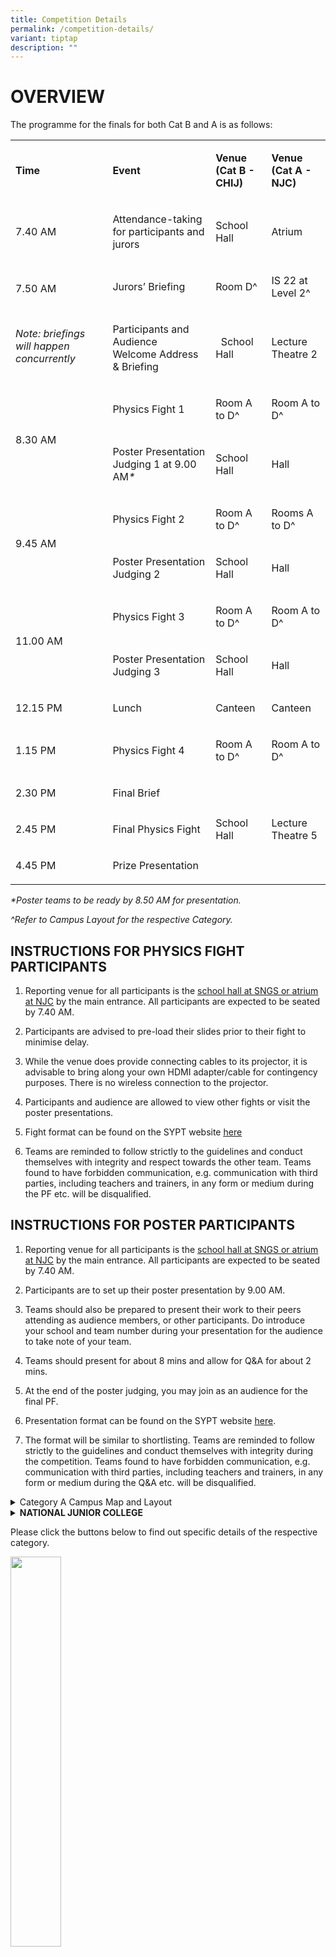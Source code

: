 ```yaml
---
title: Competition Details
permalink: /competition-details/
variant: tiptap
description: ""
---
```

<h1>OVERVIEW</h1>
<p>The programme for the finals for both Cat B and A is as follows:</p>
<table style="minWidth: 100px">
<colgroup>
<col>
<col>
<col>
<col>
</colgroup>
<tbody>
<tr>
<td rowspan="1" colspan="1">
<p><strong>Time</strong>
</p>
</td>
<td rowspan="1" colspan="1">
<p><strong>Event</strong>
</p>
</td>
<td rowspan="1" colspan="1">
<p><strong>Venue<br>(Cat B - CHIJ)</strong>
</p>
</td>
<td rowspan="1" colspan="1">
<p><strong>Venue<br>(Cat A - NJC)</strong>
</p>
</td>
</tr>
<tr>
<td rowspan="1" colspan="1">
<p>7.40 AM</p>
</td>
<td rowspan="1" colspan="1">
<p>Attendance-taking for participants and jurors</p>
</td>
<td rowspan="1" colspan="1">
<p>School Hall</p>
</td>
<td rowspan="1" colspan="1">
<p>Atrium</p>
</td>
</tr>
<tr>
<td rowspan="2" colspan="1">
<p>7.50 AM</p>
<p>
<br>
</p>
<p><em>Note: briefings will happen concurrently</em>
</p>
</td>
<td rowspan="1" colspan="1">
<p>Jurors’ Briefing</p>
</td>
<td rowspan="1" colspan="1">
<p>Room D^</p>
</td>
<td rowspan="1" colspan="1">
<p>IS 22 at Level 2^</p>
</td>
</tr>
<tr>
<td rowspan="1" colspan="1">
<p>Participants and Audience
<br>Welcome Address &amp; Briefing</p>
</td>
<td rowspan="1" colspan="1">
<p>&nbsp; School Hall</p>
</td>
<td rowspan="1" colspan="1">
<p>Lecture Theatre 2</p>
</td>
</tr>
<tr>
<td rowspan="2" colspan="1">
<p>8.30 AM</p>
</td>
<td rowspan="1" colspan="1">
<p>Physics Fight 1&nbsp;</p>
</td>
<td rowspan="1" colspan="1">
<p>Room A to D^</p>
</td>
<td rowspan="1" colspan="1">
<p>Room A to D^</p>
</td>
</tr>
<tr>
<td rowspan="1" colspan="1">
<p>Poster Presentation Judging 1 at 9.00 AM<em>*</em>
</p>
</td>
<td rowspan="1" colspan="1">
<p>School Hall</p>
</td>
<td rowspan="1" colspan="1">
<p>Hall</p>
</td>
</tr>
<tr>
<td rowspan="2" colspan="1">
<p>9.45 AM</p>
</td>
<td rowspan="1" colspan="1">
<p>Physics Fight 2&nbsp;</p>
</td>
<td rowspan="1" colspan="1">
<p>Room A to D^</p>
</td>
<td rowspan="1" colspan="1">
<p>Rooms A to D^</p>
</td>
</tr>
<tr>
<td rowspan="1" colspan="1">
<p>Poster Presentation Judging 2</p>
</td>
<td rowspan="1" colspan="1">
<p>School Hall</p>
</td>
<td rowspan="1" colspan="1">
<p>Hall</p>
</td>
</tr>
<tr>
<td rowspan="2" colspan="1">
<p>11.00 AM</p>
</td>
<td rowspan="1" colspan="1">
<p>Physics Fight 3&nbsp;</p>
</td>
<td rowspan="1" colspan="1">
<p>Room A to D^</p>
</td>
<td rowspan="1" colspan="1">
<p>Room A to D^</p>
</td>
</tr>
<tr>
<td rowspan="1" colspan="1">
<p>Poster Presentation Judging 3</p>
</td>
<td rowspan="1" colspan="1">
<p>School Hall</p>
</td>
<td rowspan="1" colspan="1">
<p>Hall</p>
</td>
</tr>
<tr>
<td rowspan="1" colspan="1">
<p>12.15 PM</p>
</td>
<td rowspan="1" colspan="1">
<p>Lunch</p>
</td>
<td rowspan="1" colspan="1">
<p>Canteen</p>
</td>
<td rowspan="1" colspan="1">
<p>Canteen</p>
</td>
</tr>
<tr>
<td rowspan="1" colspan="1">
<p>1.15 PM</p>
</td>
<td rowspan="1" colspan="1">
<p>Physics Fight 4</p>
</td>
<td rowspan="1" colspan="1">
<p>Room A to D^</p>
</td>
<td rowspan="1" colspan="1">
<p>Room A to D^</p>
</td>
</tr>
<tr>
<td rowspan="1" colspan="1">
<p>2.30 PM</p>
</td>
<td rowspan="1" colspan="1">
<p>Final Brief</p>
</td>
<td rowspan="3" colspan="1">
<p>School Hall</p>
</td>
<td rowspan="3" colspan="1">
<p>Lecture Theatre 5</p>
</td>
</tr>
<tr>
<td rowspan="1" colspan="1">
<p>2.45 PM</p>
</td>
<td rowspan="1" colspan="1">
<p>Final Physics Fight</p>
</td>
</tr>
<tr>
<td rowspan="1" colspan="1">
<p>4.45 PM</p>
</td>
<td rowspan="1" colspan="1">
<p>Prize Presentation</p>
</td>
</tr>
</tbody>
</table>
<p><em>*Poster teams to be ready by 8.50 AM for presentation.</em>
</p>
<p><em>^Refer to Campus Layout for the respective Category.</em>
</p>
<h2>INSTRUCTIONS FOR PHYSICS FIGHT PARTICIPANTS</h2>
<p></p>
<ol>
<li>
<p>Reporting venue for all participants is the <u>school hall at SNGS or atrium at NJC</u> by
the main entrance. All participants are expected to be seated by 7.40 AM.</p>
</li>
</ol>
<p></p>
<ol start="2">
<li>
<p>Participants are advised to pre-load their slides prior to their fight
to minimise delay.&nbsp;</p>
</li>
</ol>
<p></p>
<ol start="3">
<li>
<p>While the venue does provide connecting cables to its projector, it is
advisable to bring along your own HDMI adapter/cable for contingency purposes.
There is no wireless connection to the projector.</p>
</li>
</ol>
<p></p>
<ol start="4">
<li>
<p>Participants and audience are allowed to view other fights or visit the
poster presentations.&nbsp;</p>
</li>
</ol>
<p></p>
<ol start="5">
<li>
<p>Fight format can be found on the SYPT website <a href="https://safe.menlosecurity.com/https://iyptsypt.wixsite.com/sypt/sypt-2025-format" rel="noopener noreferrer nofollow" target="_blank"><u>here</u></a>
</p>
</li>
</ol>
<p></p>
<ol start="6">
<li>
<p>Teams are reminded to follow strictly to the guidelines and conduct themselves
with integrity and respect towards the other team. Teams found to have
forbidden communication, e.g. communication with third parties, including
teachers and trainers, in any form or medium during the PF etc. will be
disqualified.
<br>
</p>
</li>
</ol>
<h2>INSTRUCTIONS FOR POSTER PARTICIPANTS</h2>
<p></p>
<ol>
<li>
<p>Reporting venue for all participants is the <u>school hall at SNGS or atrium at NJC</u> by
the main entrance. All participants are expected to be seated by 7.40 AM.</p>
</li>
</ol>
<p></p>
<ol start="2">
<li>
<p>Participants are to set up their poster presentation by 9.00 AM.</p>
</li>
</ol>
<p></p>
<ol start="3">
<li>
<p>Teams should also be prepared to present their work to their peers attending
as audience members, or other participants. Do introduce your school and
team number during your presentation for the audience to take note of your
team.</p>
</li>
</ol>
<p></p>
<ol start="4">
<li>
<p>Teams should present for about 8 mins and allow for Q&amp;A for about
2 mins.</p>
</li>
</ol>
<p></p>
<ol start="5">
<li>
<p>At the end of the poster judging, you may join as an audience for the
final PF.</p>
</li>
</ol>
<p></p>
<ol start="6">
<li>
<p>Presentation format can be found on the SYPT website <a href="https://safe.menlosecurity.com/https://iyptsypt.wixsite.com/sypt/sypt-2025-format" rel="noopener noreferrer nofollow" target="_blank"><u>here</u></a>.</p>
</li>
</ol>
<p></p>
<ol start="7">
<li>
<p>The format will be similar to shortlisting. Teams are reminded to follow
strictly to the guidelines and conduct themselves with integrity during
the competition. Teams found to have forbidden communication, e.g. communication
with third parties, including teachers and trainers, in any form or medium
during the Q&amp;A etc. will be disqualified.</p>
</li>
</ol>
<p></p>
<div data-type="detailGroup" class="isomer-accordion isomer-accordion-white">
<details class="isomer-details">
<summary>Category A Campus Map and Layout</summary>
<div data-type="detailsContent" class="isomer-details-content">
<p></p>
<p><strong>NATIONAL JUNIOR COLLEGE</strong>
</p>
<div class="isomer-image-wrapper">
<img style="margin-left:0px;margin-top:0px;" height="491" width="679" src="https://lh7-rt.googleusercontent.com/docsz/AD_4nXdgTZAtAsgRoVRcz0KMVNw7NpniJqwkwTpLzd1NPNUxilIYNcRz1gPshGthg107N7b3fHnpP9cfcCtJJSoipRxH_P3ao1PG1DqpKF4_w7er0Ne_YqVDRmoVaqKIKPvAoY8jdVN83_Pay3w3oxcwqQo?key=--N09Ipa7FmkGCDHctzGtIXA">
</div>
</div>
</details>
<details class="isomer-details">
<summary><strong>NATIONAL JUNIOR COLLEGE</strong>
</summary>
<div data-type="detailsContent" class="isomer-details-content">
<p></p>
</div>
</details>
</div>
<p>Please click the buttons below to find out specific details of the respective
category.</p><a class="isomer-image-wrapper" href="/category-a-details/"><img style="width: 40%;" height="auto" width="100%" alt="" src="/images/Cat_A_Button.jpg"></a>
<p></p><a class="isomer-image-wrapper" href="/category-b-details/"><img style="width: 40%;" height="auto" width="100%" alt="" src="/images/Cat_B_Button.jpg"></a>
<h1>Category A</h1>
<h4>Admin Instructions</h4>
<p>Please refer to this <a href="https://drive.google.com/file/d/1epEp5eNRnQs30Yz6B0x6DD4TV9EdPuBI/view?usp=sharing" rel="noopener nofollow" target="_blank">link</a> for
the Admin Instructions.</p>
<p></p>
<h4>Juror Schedule</h4>
<p>(<em>updated as of 22 February, 2025</em>)</p>
<table style="minWidth: 150px">
<colgroup>
<col>
<col>
<col>
<col>
<col>
<col>
</colgroup>
<tbody>
<tr>
<td rowspan="1" colspan="1">
<p><a rel="noopener noreferrer nofollow" target="_blank">Name</a>
</p>
</td>
<td rowspan="1" colspan="1">
<p>Round 1</p>
</td>
<td rowspan="1" colspan="1">
<p>Round 2</p>
</td>
<td rowspan="1" colspan="1">
<p>Round 3</p>
</td>
<td rowspan="1" colspan="1">
<p>Round 4</p>
</td>
<td rowspan="1" colspan="1">
<p>Remarks</p>
</td>
</tr>
<tr>
<td rowspan="1" colspan="1">
<p>Chang Sheh Lit</p>
</td>
<td rowspan="1" colspan="1">
<p>-</p>
</td>
<td rowspan="1" colspan="1">
<p>-</p>
</td>
<td rowspan="1" colspan="1">
<p>-</p>
</td>
<td rowspan="1" colspan="1">
<p>-</p>
</td>
<td rowspan="1" colspan="1">
<p>Final Fight Juror</p>
</td>
</tr>
<tr>
<td rowspan="1" colspan="1">
<p>Leong-Chuan Kwek</p>
</td>
<td rowspan="1" colspan="1">
<p>D</p>
</td>
<td rowspan="1" colspan="1">
<p>D</p>
</td>
<td rowspan="1" colspan="1">
<p>-</p>
</td>
<td rowspan="1" colspan="1">
<p>D</p>
</td>
<td rowspan="1" colspan="1">
<p>Final Fight Juror</p>
</td>
</tr>
<tr>
<td rowspan="1" colspan="1">
<p>Lim Khan</p>
</td>
<td rowspan="1" colspan="1">
<p>A</p>
</td>
<td rowspan="1" colspan="1">
<p>-</p>
</td>
<td rowspan="1" colspan="1">
<p>D</p>
</td>
<td rowspan="1" colspan="1">
<p>B</p>
</td>
<td rowspan="1" colspan="1">
<p>Final Fight Juror</p>
</td>
</tr>
<tr>
<td rowspan="1" colspan="1">
<p>Paul Lee Choon Keat</p>
</td>
<td rowspan="1" colspan="1">
<p>C</p>
</td>
<td rowspan="1" colspan="1">
<p>C</p>
</td>
<td rowspan="1" colspan="1">
<p>-</p>
</td>
<td rowspan="1" colspan="1">
<p>A</p>
</td>
<td rowspan="1" colspan="1">
<p>Final Fight Juror</p>
</td>
</tr>
<tr>
<td rowspan="1" colspan="1">
<p>Ronald Chan</p>
</td>
<td rowspan="1" colspan="1">
<p>B</p>
</td>
<td rowspan="1" colspan="1">
<p>C</p>
</td>
<td rowspan="1" colspan="1">
<p>D</p>
</td>
<td rowspan="1" colspan="1">
<p>-</p>
</td>
<td rowspan="1" colspan="1">
<p>Final Fight Juror</p>
</td>
</tr>
<tr>
<td rowspan="1" colspan="1">
<p>Wee Wei Hsiung</p>
</td>
<td rowspan="1" colspan="1">
<p>B</p>
</td>
<td rowspan="1" colspan="1">
<p>A</p>
</td>
<td rowspan="1" colspan="1">
<p>C</p>
</td>
<td rowspan="1" colspan="1">
<p>C</p>
</td>
<td rowspan="1" colspan="1">
<p>Final Fight Juror</p>
</td>
</tr>
<tr>
<td rowspan="1" colspan="1">
<p>Yeo Ye</p>
</td>
<td rowspan="1" colspan="1">
<p>A</p>
</td>
<td rowspan="1" colspan="1">
<p>B</p>
</td>
<td rowspan="1" colspan="1">
<p>B</p>
</td>
<td rowspan="1" colspan="1">
<p>C</p>
</td>
<td rowspan="1" colspan="1">
<p>Final Fight Juror</p>
</td>
</tr>
<tr>
<td rowspan="1" colspan="1">
<p>Kendrick Wong</p>
</td>
<td rowspan="1" colspan="1">
<p>A</p>
</td>
<td rowspan="1" colspan="1">
<p>A</p>
</td>
<td rowspan="1" colspan="1">
<p>D</p>
</td>
<td rowspan="1" colspan="1">
<p>-</p>
</td>
<td rowspan="1" colspan="1">
<p>Final Fight Juror</p>
</td>
</tr>
<tr>
<td rowspan="1" colspan="1">
<p>Ching Chee Leong</p>
</td>
<td rowspan="1" colspan="1">
<p>C</p>
</td>
<td rowspan="1" colspan="1">
<p>B</p>
</td>
<td rowspan="1" colspan="1">
<p>-</p>
</td>
<td rowspan="1" colspan="1">
<p>A</p>
</td>
<td rowspan="1" colspan="1">
<p>Final Fight Juror</p>
</td>
</tr>
<tr>
<td rowspan="1" colspan="1">
<p>Wang Xuancong</p>
</td>
<td rowspan="1" colspan="1">
<p>B</p>
</td>
<td rowspan="1" colspan="1">
<p>-</p>
</td>
<td rowspan="1" colspan="1">
<p>B</p>
</td>
<td rowspan="1" colspan="1">
<p>C</p>
</td>
<td rowspan="1" colspan="1">
<p>Final Fight Juror</p>
</td>
</tr>
<tr>
<td rowspan="1" colspan="1">
<p>Koh Teck Seng</p>
</td>
<td rowspan="1" colspan="1">
<p>D</p>
</td>
<td rowspan="1" colspan="1">
<p>C</p>
</td>
<td rowspan="1" colspan="1">
<p>A</p>
</td>
<td rowspan="1" colspan="1">
<p>D</p>
</td>
<td rowspan="1" colspan="1">
<p></p>
</td>
</tr>
<tr>
<td rowspan="1" colspan="1">
<p>Tan Kin Seng</p>
</td>
<td rowspan="1" colspan="1">
<p>D</p>
</td>
<td rowspan="1" colspan="1">
<p>D</p>
</td>
<td rowspan="1" colspan="1">
<p>A</p>
</td>
<td rowspan="1" colspan="1">
<p>-</p>
</td>
<td rowspan="1" colspan="1">
<p></p>
</td>
</tr>
<tr>
<td rowspan="1" colspan="1">
<p>Silas Yeem</p>
</td>
<td rowspan="1" colspan="1">
<p>-</p>
</td>
<td rowspan="1" colspan="1">
<p>D</p>
</td>
<td rowspan="1" colspan="1">
<p>C</p>
</td>
<td rowspan="1" colspan="1">
<p>D</p>
</td>
<td rowspan="1" colspan="1">
<p></p>
</td>
</tr>
<tr>
<td rowspan="1" colspan="1">
<p>Lawrence Wee</p>
</td>
<td rowspan="1" colspan="1">
<p>C</p>
</td>
<td rowspan="1" colspan="1">
<p>-</p>
</td>
<td rowspan="1" colspan="1">
<p>B</p>
</td>
<td rowspan="1" colspan="1">
<p>B</p>
</td>
<td rowspan="1" colspan="1">
<p></p>
</td>
</tr>
<tr>
<td rowspan="1" colspan="1">
<p>Tan Zhen Wah</p>
</td>
<td rowspan="1" colspan="1">
<p>-</p>
</td>
<td rowspan="1" colspan="1">
<p>B</p>
</td>
<td rowspan="1" colspan="1">
<p>A</p>
</td>
<td rowspan="1" colspan="1">
<p>-</p>
</td>
<td rowspan="1" colspan="1">
<p></p>
</td>
</tr>
<tr>
<td rowspan="1" colspan="1">
<p>Gregory Ngirmang</p>
</td>
<td rowspan="1" colspan="1">
<p>*</p>
</td>
<td rowspan="1" colspan="1">
<p>-</p>
</td>
<td rowspan="1" colspan="1">
<p>C</p>
</td>
<td rowspan="1" colspan="1">
<p>B</p>
</td>
<td rowspan="1" colspan="1">
<p>Observe PF1 Room B</p>
</td>
</tr>
<tr>
<td rowspan="1" colspan="1">
<p>Wong Yi Ren</p>
</td>
<td rowspan="1" colspan="1">
<p>*</p>
</td>
<td rowspan="1" colspan="1">
<p>A</p>
</td>
<td rowspan="1" colspan="1">
<p>-</p>
</td>
<td rowspan="1" colspan="1">
<p>A</p>
</td>
<td rowspan="1" colspan="1">
<p>Observe PF1 Room D</p>
</td>
</tr>
<tr>
<td rowspan="1" colspan="1">
<p>Wang Guangquan</p>
</td>
<td rowspan="1" colspan="1">
<p>D</p>
</td>
<td rowspan="1" colspan="1">
<p>B</p>
</td>
<td rowspan="1" colspan="1">
<p>B</p>
</td>
<td rowspan="1" colspan="1">
<p>-</p>
</td>
<td rowspan="1" colspan="1">
<p></p>
</td>
</tr>
<tr>
<td rowspan="1" colspan="1">
<p>Alvin Low</p>
</td>
<td rowspan="1" colspan="1">
<p>*</p>
</td>
<td rowspan="1" colspan="1">
<p>-</p>
</td>
<td rowspan="1" colspan="1">
<p>-</p>
</td>
<td rowspan="1" colspan="1">
<p>A</p>
</td>
<td rowspan="1" colspan="1">
<p>Observe PF1 Room A</p>
</td>
</tr>
<tr>
<td rowspan="1" colspan="1">
<p>Lee Lih Juinn</p>
</td>
<td rowspan="1" colspan="1">
<p>*</p>
</td>
<td rowspan="1" colspan="1">
<p>C</p>
</td>
<td rowspan="1" colspan="1">
<p>D</p>
</td>
<td rowspan="1" colspan="1">
<p>-</p>
</td>
<td rowspan="1" colspan="1">
<p>Observe PF1 Room C</p>
</td>
</tr>
<tr>
<td rowspan="1" colspan="1">
<p>Lee Zshen Chou Caleb</p>
</td>
<td rowspan="1" colspan="1">
<p>C</p>
</td>
<td rowspan="1" colspan="1">
<p>D</p>
</td>
<td rowspan="1" colspan="1">
<p>C</p>
</td>
<td rowspan="1" colspan="1">
<p>-</p>
</td>
<td rowspan="1" colspan="1">
<p></p>
</td>
</tr>
<tr>
<td rowspan="1" colspan="1">
<p>Poh Boon Hor</p>
</td>
<td rowspan="1" colspan="1">
<p>A</p>
</td>
<td rowspan="1" colspan="1">
<p>D</p>
</td>
<td rowspan="1" colspan="1">
<p>A</p>
</td>
<td rowspan="1" colspan="1">
<p>A</p>
</td>
<td rowspan="1" colspan="1">
<p></p>
</td>
</tr>
<tr>
<td rowspan="1" colspan="1">
<p>Ng Tiong Eng</p>
</td>
<td rowspan="1" colspan="1">
<p>A</p>
</td>
<td rowspan="1" colspan="1">
<p>-</p>
</td>
<td rowspan="1" colspan="1">
<p>A</p>
</td>
<td rowspan="1" colspan="1">
<p>D</p>
</td>
<td rowspan="1" colspan="1">
<p></p>
</td>
</tr>
<tr>
<td rowspan="1" colspan="1">
<p>Yuen Xiang Hao</p>
</td>
<td rowspan="1" colspan="1">
<p>D</p>
</td>
<td rowspan="1" colspan="1">
<p>B</p>
</td>
<td rowspan="1" colspan="1">
<p>C</p>
</td>
<td rowspan="1" colspan="1">
<p>-</p>
</td>
<td rowspan="1" colspan="1">
<p></p>
</td>
</tr>
<tr>
<td rowspan="1" colspan="1">
<p>Yang Kian Hong</p>
</td>
<td rowspan="1" colspan="1">
<p>B</p>
</td>
<td rowspan="1" colspan="1">
<p>A</p>
</td>
<td rowspan="1" colspan="1">
<p>-</p>
</td>
<td rowspan="1" colspan="1">
<p>D</p>
</td>
<td rowspan="1" colspan="1">
<p></p>
</td>
</tr>
<tr>
<td rowspan="1" colspan="1">
<p>Sze Guan Kheng</p>
</td>
<td rowspan="1" colspan="1">
<p>-</p>
</td>
<td rowspan="1" colspan="1">
<p>C</p>
</td>
<td rowspan="1" colspan="1">
<p>B</p>
</td>
<td rowspan="1" colspan="1">
<p>C</p>
</td>
<td rowspan="1" colspan="1">
<p></p>
</td>
</tr>
<tr>
<td rowspan="1" colspan="1">
<p>Soh Wei Kuan</p>
</td>
<td rowspan="1" colspan="1">
<p>C</p>
</td>
<td rowspan="1" colspan="1">
<p>A</p>
</td>
<td rowspan="1" colspan="1">
<p>-</p>
</td>
<td rowspan="1" colspan="1">
<p>B</p>
</td>
<td rowspan="1" colspan="1">
<p></p>
</td>
</tr>
<tr>
<td rowspan="1" colspan="1">
<p>Chan Kwee Yong</p>
</td>
<td rowspan="1" colspan="1">
<p>B</p>
</td>
<td rowspan="1" colspan="1">
<p>-</p>
</td>
<td rowspan="1" colspan="1">
<p>D</p>
</td>
<td rowspan="1" colspan="1">
<p>C</p>
</td>
<td rowspan="1" colspan="1">
<p></p>
</td>
</tr>
<tr>
<td rowspan="1" colspan="1">
<p>Tan Weng Seng</p>
</td>
<td rowspan="1" colspan="1">
<p>poster</p>
</td>
<td rowspan="1" colspan="1">
<p>poster</p>
</td>
<td rowspan="1" colspan="1">
<p>-</p>
</td>
<td rowspan="1" colspan="1">
<p>B</p>
</td>
<td rowspan="1" colspan="1">
<p>Teams 1 to 5</p>
</td>
</tr>
<tr>
<td rowspan="1" colspan="1">
<p>Ham Wee Keng Andy</p>
</td>
<td rowspan="1" colspan="1">
<p>poster</p>
</td>
<td rowspan="1" colspan="1">
<p>poster</p>
</td>
<td rowspan="1" colspan="1">
<p></p>
</td>
<td rowspan="1" colspan="1">
<p></p>
</td>
<td rowspan="1" colspan="1">
<p>Teams 1 to 4, 6</p>
</td>
</tr>
<tr>
<td rowspan="1" colspan="1">
<p>Leong Tze Kwang</p>
</td>
<td rowspan="1" colspan="1">
<p>poster</p>
</td>
<td rowspan="1" colspan="1">
<p>poster</p>
</td>
<td rowspan="1" colspan="1">
<p></p>
</td>
<td rowspan="1" colspan="1">
<p></p>
</td>
<td rowspan="1" colspan="1">
<p>Teams 3 to 7</p>
</td>
</tr>
<tr>
<td rowspan="1" colspan="1">
<p>Bertram Lim</p>
</td>
<td rowspan="1" colspan="1">
<p>poster</p>
</td>
<td rowspan="1" colspan="1">
<p>poster</p>
</td>
<td rowspan="1" colspan="1">
<p></p>
</td>
<td rowspan="1" colspan="1">
<p></p>
</td>
<td rowspan="1" colspan="1">
<p>Teams 3 to 7</p>
</td>
</tr>
<tr>
<td rowspan="1" colspan="1">
<p>Quek Siew Ling</p>
</td>
<td rowspan="1" colspan="1">
<p>poster</p>
</td>
<td rowspan="1" colspan="1">
<p>poster</p>
</td>
<td rowspan="1" colspan="1">
<p></p>
</td>
<td rowspan="1" colspan="1">
<p></p>
</td>
<td rowspan="1" colspan="1">
<p>Teams 1, 2, 5, 7</p>
</td>
</tr>
<tr>
<td rowspan="1" colspan="1">
<p>Loh Kum Leong</p>
</td>
<td rowspan="1" colspan="1">
<p>poster</p>
</td>
<td rowspan="1" colspan="1">
<p>poster</p>
</td>
<td rowspan="1" colspan="1">
<p></p>
</td>
<td rowspan="1" colspan="1">
<p></p>
</td>
<td rowspan="1" colspan="1">
<p>Teams 1, 2, 6, 7</p>
</td>
</tr>
</tbody>
</table>
<p></p>
<h4>Juror Assignment List</h4>
<p>(<em>updated as of 22 February, 2025</em>)</p>
<table style="minWidth: 225px">
<colgroup>
<col>
<col>
<col>
<col>
<col>
<col>
<col>
<col>
<col>
</colgroup>
<tbody>
<tr>
<td rowspan="1" colspan="1">
<p>Round</p>
</td>
<td rowspan="1" colspan="1">
<p>Room</p>
</td>
<td rowspan="1" colspan="1">
<p>Team1 (R)</p>
</td>
<td rowspan="1" colspan="1">
<p>Team2 (O)</p>
</td>
<td rowspan="1" colspan="1">
<p>Head Juror</p>
</td>
<td rowspan="1" colspan="1">
<p>Independent Juror 1</p>
</td>
<td rowspan="1" colspan="1">
<p>Independent Juror 2</p>
</td>
<td rowspan="1" colspan="1">
<p>School Juror 1</p>
</td>
<td rowspan="1" colspan="1">
<p>School Juror 2</p>
</td>
</tr>
<tr>
<td rowspan="4" colspan="1">
<p>1</p>
</td>
<td rowspan="1" colspan="1">
<p>A</p>
</td>
<td rowspan="1" colspan="1">
<p>SNGS1</p>
</td>
<td rowspan="1" colspan="1">
<p>RI2</p>
</td>
<td rowspan="1" colspan="1">
<p>Yeo Ye</p>
</td>
<td rowspan="1" colspan="1">
<p>Lim Khan</p>
</td>
<td rowspan="1" colspan="1">
<p>Kendrick Wong</p>
</td>
<td rowspan="1" colspan="1">
<p>Ng Tiong Eng</p>
</td>
<td rowspan="1" colspan="1">
<p>Poh Boon Hor</p>
</td>
</tr>
<tr>
<td rowspan="1" colspan="1">
<p>B</p>
</td>
<td rowspan="1" colspan="1">
<p>HCI2</p>
</td>
<td rowspan="1" colspan="1">
<p>NUSH1</p>
</td>
<td rowspan="1" colspan="1">
<p>Ronald Chan</p>
</td>
<td rowspan="1" colspan="1">
<p>Wee Wei Hsiung</p>
</td>
<td rowspan="1" colspan="1">
<p>Wang Xuancong</p>
</td>
<td rowspan="1" colspan="1">
<p>Yang Kian Hong</p>
</td>
<td rowspan="1" colspan="1">
<p>Chan Kwee Yong</p>
</td>
</tr>
<tr>
<td rowspan="1" colspan="1">
<p>C</p>
</td>
<td rowspan="1" colspan="1">
<p>RGS1</p>
</td>
<td rowspan="1" colspan="1">
<p>NUSH2</p>
</td>
<td rowspan="1" colspan="1">
<p>Paul Lee Choon Keat</p>
</td>
<td rowspan="1" colspan="1">
<p>Lawrence Wee</p>
</td>
<td rowspan="1" colspan="1">
<p>Ching Chee Leong</p>
</td>
<td rowspan="1" colspan="1">
<p>Soh Wei Kuan</p>
</td>
<td rowspan="1" colspan="1">
<p>Lee Zshen Chou Caleb</p>
</td>
</tr>
<tr>
<td rowspan="1" colspan="1">
<p>D</p>
</td>
<td rowspan="1" colspan="1">
<p>RI1</p>
</td>
<td rowspan="1" colspan="1">
<p>HCI1</p>
</td>
<td rowspan="1" colspan="1">
<p>Koh Teck Seng</p>
</td>
<td rowspan="1" colspan="1">
<p>Leong-Chuan Kwek</p>
</td>
<td rowspan="1" colspan="1">
<p>Tan Kin Seng</p>
</td>
<td rowspan="1" colspan="1">
<p>Yuen Xiang Hao</p>
</td>
<td rowspan="1" colspan="1">
<p>Wang Guangquan</p>
</td>
</tr>
<tr>
<td rowspan="1" colspan="1">
<p></p>
</td>
<td rowspan="1" colspan="1">
<p></p>
</td>
<td rowspan="1" colspan="1">
<p></p>
</td>
<td rowspan="1" colspan="1">
<p></p>
</td>
<td rowspan="1" colspan="1">
<p></p>
</td>
<td rowspan="1" colspan="1">
<p></p>
</td>
<td rowspan="1" colspan="1">
<p></p>
</td>
<td rowspan="1" colspan="1">
<p></p>
</td>
<td rowspan="1" colspan="1">
<p></p>
</td>
</tr>
<tr>
<td rowspan="4" colspan="1">
<p>2</p>
</td>
<td rowspan="1" colspan="1">
<p>A</p>
</td>
<td rowspan="1" colspan="1">
<p>NUSH1</p>
</td>
<td rowspan="1" colspan="1">
<p>HCI1</p>
</td>
<td rowspan="1" colspan="1">
<p>Wee Wei Hsiung</p>
</td>
<td rowspan="1" colspan="1">
<p>Kendrick Wong</p>
</td>
<td rowspan="1" colspan="1">
<p>Wong Yi Ren</p>
</td>
<td rowspan="1" colspan="1">
<p>Soh Wei Kuan</p>
</td>
<td rowspan="1" colspan="1">
<p>Yang Kian Hong</p>
</td>
</tr>
<tr>
<td rowspan="1" colspan="1">
<p>B</p>
</td>
<td rowspan="1" colspan="1">
<p>RI2</p>
</td>
<td rowspan="1" colspan="1">
<p>HCI2</p>
</td>
<td rowspan="1" colspan="1">
<p>Yeo Ye</p>
</td>
<td rowspan="1" colspan="1">
<p>Tan Zhen Wah</p>
</td>
<td rowspan="1" colspan="1">
<p>Ching Chee Leong</p>
</td>
<td rowspan="1" colspan="1">
<p>Wang Guangquan</p>
</td>
<td rowspan="1" colspan="1">
<p>Yuen Xiang Hao</p>
</td>
</tr>
<tr>
<td rowspan="1" colspan="1">
<p>C</p>
</td>
<td rowspan="1" colspan="1">
<p>NUSH2</p>
</td>
<td rowspan="1" colspan="1">
<p>SNGS1</p>
</td>
<td rowspan="1" colspan="1">
<p>Ronald Chan</p>
</td>
<td rowspan="1" colspan="1">
<p>Koh Teck Seng</p>
</td>
<td rowspan="1" colspan="1">
<p>Paul Lee Choon Keat</p>
</td>
<td rowspan="1" colspan="1">
<p>Sze Guan Kheng</p>
</td>
<td rowspan="1" colspan="1">
<p>Lee Lih Juinn</p>
</td>
</tr>
<tr>
<td rowspan="1" colspan="1">
<p>D</p>
</td>
<td rowspan="1" colspan="1">
<p>RGS1</p>
</td>
<td rowspan="1" colspan="1">
<p>RI1</p>
</td>
<td rowspan="1" colspan="1">
<p>Leong-Chuan Kwek</p>
</td>
<td rowspan="1" colspan="1">
<p>Silas Yeem</p>
</td>
<td rowspan="1" colspan="1">
<p>Tan Kin Seng</p>
</td>
<td rowspan="1" colspan="1">
<p>Lee Zshen Chou Caleb</p>
</td>
<td rowspan="1" colspan="1">
<p>Poh Boon Hor</p>
</td>
</tr>
<tr>
<td rowspan="1" colspan="1">
<p></p>
</td>
<td rowspan="1" colspan="1">
<p></p>
</td>
<td rowspan="1" colspan="1">
<p></p>
</td>
<td rowspan="1" colspan="1">
<p></p>
</td>
<td rowspan="1" colspan="1">
<p></p>
</td>
<td rowspan="1" colspan="1">
<p></p>
</td>
<td rowspan="1" colspan="1">
<p></p>
</td>
<td rowspan="1" colspan="1">
<p></p>
</td>
<td rowspan="1" colspan="1">
<p></p>
</td>
</tr>
<tr>
<td rowspan="4" colspan="1">
<p>3</p>
</td>
<td rowspan="1" colspan="1">
<p>A</p>
</td>
<td rowspan="1" colspan="1">
<p>HCI1</p>
</td>
<td rowspan="1" colspan="1">
<p>RI2</p>
</td>
<td rowspan="1" colspan="1">
<p>Koh Teck Seng</p>
</td>
<td rowspan="1" colspan="1">
<p>Tan Kin Seng</p>
</td>
<td rowspan="1" colspan="1">
<p>Tan Zhen Wah</p>
</td>
<td rowspan="1" colspan="1">
<p>Ng Tiong Eng</p>
</td>
<td rowspan="1" colspan="1">
<p>Poh Boon Hor</p>
</td>
</tr>
<tr>
<td rowspan="1" colspan="1">
<p>B</p>
</td>
<td rowspan="1" colspan="1">
<p>NUSH2</p>
</td>
<td rowspan="1" colspan="1">
<p>HCI2</p>
</td>
<td rowspan="1" colspan="1">
<p>Yeo Ye</p>
</td>
<td rowspan="1" colspan="1">
<p>Lawrence Wee</p>
</td>
<td rowspan="1" colspan="1">
<p>Wang Xuancong</p>
</td>
<td rowspan="1" colspan="1">
<p>Wang Guangquan</p>
</td>
<td rowspan="1" colspan="1">
<p>Sze Guan Kheng</p>
</td>
</tr>
<tr>
<td rowspan="1" colspan="1">
<p>C</p>
</td>
<td rowspan="1" colspan="1">
<p>RI1</p>
</td>
<td rowspan="1" colspan="1">
<p>SNGS1</p>
</td>
<td rowspan="1" colspan="1">
<p>Wee Wei Hsiung</p>
</td>
<td rowspan="1" colspan="1">
<p>Silas Yeem</p>
</td>
<td rowspan="1" colspan="1">
<p>Gregory Ngirmang</p>
</td>
<td rowspan="1" colspan="1">
<p>Yuen Xiang Hao</p>
</td>
<td rowspan="1" colspan="1">
<p>Lee Zshen Chou Caleb</p>
</td>
</tr>
<tr>
<td rowspan="1" colspan="1">
<p>D</p>
</td>
<td rowspan="1" colspan="1">
<p>NUSH1</p>
</td>
<td rowspan="1" colspan="1">
<p>RGS1</p>
</td>
<td rowspan="1" colspan="1">
<p>Ronald Chan</p>
</td>
<td rowspan="1" colspan="1">
<p>Lim Khan</p>
</td>
<td rowspan="1" colspan="1">
<p>Kendrick Wong</p>
</td>
<td rowspan="1" colspan="1">
<p>Lee Lih Juinn</p>
</td>
<td rowspan="1" colspan="1">
<p>Chan Kwee Yong</p>
</td>
</tr>
<tr>
<td rowspan="1" colspan="1">
<p></p>
</td>
<td rowspan="1" colspan="1">
<p></p>
</td>
<td rowspan="1" colspan="1">
<p></p>
</td>
<td rowspan="1" colspan="1">
<p></p>
</td>
<td rowspan="1" colspan="1">
<p></p>
</td>
<td rowspan="1" colspan="1">
<p></p>
</td>
<td rowspan="1" colspan="1">
<p></p>
</td>
<td rowspan="1" colspan="1">
<p></p>
</td>
<td rowspan="1" colspan="1">
<p></p>
</td>
</tr>
<tr>
<td rowspan="4" colspan="1">
<p>4</p>
</td>
<td rowspan="1" colspan="1">
<p>A</p>
</td>
<td rowspan="1" colspan="1">
<p>RI2</p>
</td>
<td rowspan="1" colspan="1">
<p>RGS1</p>
</td>
<td rowspan="1" colspan="1">
<p>Paul Lee Choon Keat</p>
</td>
<td rowspan="1" colspan="1">
<p>Wong Yi Ren</p>
</td>
<td rowspan="1" colspan="1">
<p>Ching Chee Leong</p>
</td>
<td rowspan="1" colspan="1">
<p>Alvin Low</p>
</td>
<td rowspan="1" colspan="1">
<p>Poh Boon Hor</p>
</td>
</tr>
<tr>
<td rowspan="1" colspan="1">
<p>B</p>
</td>
<td rowspan="1" colspan="1">
<p>HCI1</p>
</td>
<td rowspan="1" colspan="1">
<p>NUSH2</p>
</td>
<td rowspan="1" colspan="1">
<p>Lim Khan</p>
</td>
<td rowspan="1" colspan="1">
<p>Gregory Ngirmang</p>
</td>
<td rowspan="1" colspan="1">
<p>Lawrence Wee</p>
</td>
<td rowspan="1" colspan="1">
<p>Tan Weng Seng</p>
</td>
<td rowspan="1" colspan="1">
<p>Soh Wei Kuan</p>
</td>
</tr>
<tr>
<td rowspan="1" colspan="1">
<p>C</p>
</td>
<td rowspan="1" colspan="1">
<p>SNGS1</p>
</td>
<td rowspan="1" colspan="1">
<p>NUSH1</p>
</td>
<td rowspan="1" colspan="1">
<p>Wee Wei Hsiung</p>
</td>
<td rowspan="1" colspan="1">
<p>Yeo Ye</p>
</td>
<td rowspan="1" colspan="1">
<p>Wang Xuancong</p>
</td>
<td rowspan="1" colspan="1">
<p>Chan Kwee Yong</p>
</td>
<td rowspan="1" colspan="1">
<p>Sze Guan Khen</p>
</td>
</tr>
<tr>
<td rowspan="1" colspan="1">
<p>D</p>
</td>
<td rowspan="1" colspan="1">
<p>HCI2</p>
</td>
<td rowspan="1" colspan="1">
<p>RI1</p>
</td>
<td rowspan="1" colspan="1">
<p>Koh Teck Seng</p>
</td>
<td rowspan="1" colspan="1">
<p>Silas Yeem</p>
</td>
<td rowspan="1" colspan="1">
<p>Leong-Chuan Kwek</p>
</td>
<td rowspan="1" colspan="1">
<p>Ng Tiong Eng</p>
</td>
<td rowspan="1" colspan="1">
<p>Yang Kian Hong</p>
</td>
</tr>
</tbody>
</table>
<p></p>
<h1>Category B</h1>
<h4>Admin Instructions</h4>
<p>Please refer to this <a href="https://drive.google.com/file/d/1xq-3KRgsyuCfDfCULVDb41R3-XghNue1/view?usp=drive_link" rel="noopener nofollow" target="_blank">link</a> for
the Admin Instructions.</p>
<p></p>
<h4>Juror Schedule</h4>
<p>(<em>updated as of 15 February, 2025</em>)</p>
<table style="minWidth: 150px">
<colgroup>
<col>
<col>
<col>
<col>
<col>
<col>
</colgroup>
<tbody>
<tr>
<td rowspan="1" colspan="1">
<p><a rel="noopener noreferrer nofollow" target="_blank">Name</a>
</p>
</td>
<td rowspan="1" colspan="1">
<p>Round 1</p>
</td>
<td rowspan="1" colspan="1">
<p>Round 2</p>
</td>
<td rowspan="1" colspan="1">
<p>Round 3</p>
</td>
<td rowspan="1" colspan="1">
<p>Round 4</p>
</td>
<td rowspan="1" colspan="1">
<p>Remarks</p>
</td>
</tr>
<tr>
<td rowspan="1" colspan="1">
<p>Chang Sheh Lit</p>
</td>
<td rowspan="1" colspan="1">
<p>C</p>
</td>
<td rowspan="1" colspan="1">
<p>C</p>
</td>
<td rowspan="1" colspan="1">
<p>B</p>
</td>
<td rowspan="1" colspan="1">
<p>-</p>
</td>
<td rowspan="1" colspan="1">
<p>Final Fight Juror</p>
</td>
</tr>
<tr>
<td rowspan="1" colspan="1">
<p>Koh Teck Seng</p>
</td>
<td rowspan="1" colspan="1">
<p>A</p>
</td>
<td rowspan="1" colspan="1">
<p>B</p>
</td>
<td rowspan="1" colspan="1">
<p>-</p>
</td>
<td rowspan="1" colspan="1">
<p>C</p>
</td>
<td rowspan="1" colspan="1">
<p>Final Fight Juror</p>
</td>
</tr>
<tr>
<td rowspan="1" colspan="1">
<p>Lim Khan</p>
</td>
<td rowspan="1" colspan="1">
<p></p>
</td>
<td rowspan="1" colspan="1">
<p>A</p>
</td>
<td rowspan="1" colspan="1">
<p></p>
</td>
<td rowspan="1" colspan="1">
<p>B</p>
</td>
<td rowspan="1" colspan="1">
<p>Final Fight Juror</p>
</td>
</tr>
<tr>
<td rowspan="1" colspan="1">
<p>Mark Jhon</p>
</td>
<td rowspan="1" colspan="1">
<p>B</p>
</td>
<td rowspan="1" colspan="1">
<p>-</p>
</td>
<td rowspan="1" colspan="1">
<p>C</p>
</td>
<td rowspan="1" colspan="1">
<p>D</p>
</td>
<td rowspan="1" colspan="1">
<p>Final Fight Juror</p>
</td>
</tr>
<tr>
<td rowspan="1" colspan="1">
<p>Paul Lee Choon Keat</p>
</td>
<td rowspan="1" colspan="1">
<p>-</p>
</td>
<td rowspan="1" colspan="1">
<p>B</p>
</td>
<td rowspan="1" colspan="1">
<p>A</p>
</td>
<td rowspan="1" colspan="1">
<p>-</p>
</td>
<td rowspan="1" colspan="1">
<p>Final Fight Juror</p>
</td>
</tr>
<tr>
<td rowspan="1" colspan="1">
<p>Wee Wei Hsiung</p>
</td>
<td rowspan="1" colspan="1">
<p>D</p>
</td>
<td rowspan="1" colspan="1">
<p>D</p>
</td>
<td rowspan="1" colspan="1">
<p>-</p>
</td>
<td rowspan="1" colspan="1">
<p>A</p>
</td>
<td rowspan="1" colspan="1">
<p>Final Fight Juror</p>
</td>
</tr>
<tr>
<td rowspan="1" colspan="1">
<p>Yeo Ye</p>
</td>
<td rowspan="1" colspan="1">
<p>-</p>
</td>
<td rowspan="1" colspan="1">
<p>A</p>
</td>
<td rowspan="1" colspan="1">
<p>D</p>
</td>
<td rowspan="1" colspan="1">
<p></p>
</td>
<td rowspan="1" colspan="1">
<p>Final Fight Juror</p>
</td>
</tr>
<tr>
<td rowspan="1" colspan="1">
<p>Jee Kai Yen</p>
</td>
<td rowspan="1" colspan="1">
<p>B</p>
</td>
<td rowspan="1" colspan="1">
<p>B</p>
</td>
<td rowspan="1" colspan="1">
<p>-</p>
</td>
<td rowspan="1" colspan="1">
<p>C</p>
</td>
<td rowspan="1" colspan="1">
<p>Final Fight Juror</p>
</td>
</tr>
<tr>
<td rowspan="1" colspan="1">
<p>Leong-Chuan Kwek</p>
</td>
<td rowspan="1" colspan="1">
<p>A</p>
</td>
<td rowspan="1" colspan="1">
<p>-</p>
</td>
<td rowspan="1" colspan="1">
<p>A</p>
</td>
<td rowspan="1" colspan="1">
<p>D</p>
</td>
<td rowspan="1" colspan="1">
<p>Final Fight Juror</p>
</td>
</tr>
<tr>
<td rowspan="1" colspan="1">
<p>Ronald Chan</p>
</td>
<td rowspan="1" colspan="1">
<p>B</p>
</td>
<td rowspan="1" colspan="1">
<p>D</p>
</td>
<td rowspan="1" colspan="1">
<p>A</p>
</td>
<td rowspan="1" colspan="1">
<p>-</p>
</td>
<td rowspan="1" colspan="1">
<p>Final Fight Juror</p>
</td>
</tr>
<tr>
<td rowspan="1" colspan="1">
<p>Avinash Chaurasiya</p>
</td>
<td rowspan="1" colspan="1">
<p>-</p>
</td>
<td rowspan="1" colspan="1">
<p>-</p>
</td>
<td rowspan="1" colspan="1">
<p>C</p>
</td>
<td rowspan="1" colspan="1">
<p>B</p>
</td>
<td rowspan="1" colspan="1">
<p></p>
</td>
</tr>
<tr>
<td rowspan="1" colspan="1">
<p>Kendrick Wong</p>
</td>
<td rowspan="1" colspan="1">
<p>D</p>
</td>
<td rowspan="1" colspan="1">
<p>C</p>
</td>
<td rowspan="1" colspan="1">
<p>-</p>
</td>
<td rowspan="1" colspan="1">
<p>D</p>
</td>
<td rowspan="1" colspan="1">
<p></p>
</td>
</tr>
<tr>
<td rowspan="1" colspan="1">
<p>Lee Yuan</p>
</td>
<td rowspan="1" colspan="1">
<p>-</p>
</td>
<td rowspan="1" colspan="1">
<p>C</p>
</td>
<td rowspan="1" colspan="1">
<p>B</p>
</td>
<td rowspan="1" colspan="1">
<p>A</p>
</td>
<td rowspan="1" colspan="1">
<p></p>
</td>
</tr>
<tr>
<td rowspan="1" colspan="1">
<p>Paul Chua</p>
</td>
<td rowspan="1" colspan="1">
<p>A</p>
</td>
<td rowspan="1" colspan="1">
<p>D</p>
</td>
<td rowspan="1" colspan="1">
<p>-</p>
</td>
<td rowspan="1" colspan="1">
<p>-</p>
</td>
<td rowspan="1" colspan="1">
<p></p>
</td>
</tr>
<tr>
<td rowspan="1" colspan="1">
<p>Silas Yeem</p>
</td>
<td rowspan="1" colspan="1">
<p>D</p>
</td>
<td rowspan="1" colspan="1">
<p></p>
</td>
<td rowspan="1" colspan="1">
<p>D</p>
</td>
<td rowspan="1" colspan="1">
<p>-</p>
</td>
<td rowspan="1" colspan="1">
<p></p>
</td>
</tr>
<tr>
<td rowspan="1" colspan="1">
<p>Sit Han Yu</p>
</td>
<td rowspan="1" colspan="1">
<p>C</p>
</td>
<td rowspan="1" colspan="1">
<p>A</p>
</td>
<td rowspan="1" colspan="1">
<p>-</p>
</td>
<td rowspan="1" colspan="1">
<p>B</p>
</td>
<td rowspan="1" colspan="1">
<p></p>
</td>
</tr>
<tr>
<td rowspan="1" colspan="1">
<p>Wang Xuancong</p>
</td>
<td rowspan="1" colspan="1">
<p>C</p>
</td>
<td rowspan="1" colspan="1">
<p>-</p>
</td>
<td rowspan="1" colspan="1">
<p>B</p>
</td>
<td rowspan="1" colspan="1">
<p>C</p>
</td>
<td rowspan="1" colspan="1">
<p></p>
</td>
</tr>
<tr>
<td rowspan="1" colspan="1">
<p>Rabia'tul A'dawiah Binte Mohamed Yazid</p>
</td>
<td rowspan="1" colspan="1">
<p>*</p>
</td>
<td rowspan="1" colspan="1">
<p>-</p>
</td>
<td rowspan="1" colspan="1">
<p>C</p>
</td>
<td rowspan="1" colspan="1">
<p>A</p>
</td>
<td rowspan="1" colspan="1">
<p>Observe PF1 Room A</p>
</td>
</tr>
<tr>
<td rowspan="1" colspan="1">
<p>Tan Zhen Wah</p>
</td>
<td rowspan="1" colspan="1">
<p>*</p>
</td>
<td rowspan="1" colspan="1">
<p>-</p>
</td>
<td rowspan="1" colspan="1">
<p>D</p>
</td>
<td rowspan="1" colspan="1">
<p></p>
</td>
<td rowspan="1" colspan="1">
<p>Observe PF1 Room B</p>
</td>
</tr>
<tr>
<td rowspan="1" colspan="1">
<p>Ang Shi Da</p>
</td>
<td rowspan="1" colspan="1">
<p>B</p>
</td>
<td rowspan="1" colspan="1">
<p>-</p>
</td>
<td rowspan="1" colspan="1">
<p>A</p>
</td>
<td rowspan="1" colspan="1">
<p>D</p>
</td>
<td rowspan="1" colspan="1">
<p></p>
</td>
</tr>
<tr>
<td rowspan="1" colspan="1">
<p>Sim Mong Chea</p>
</td>
<td rowspan="1" colspan="1">
<p>-</p>
</td>
<td rowspan="1" colspan="1">
<p>D</p>
</td>
<td rowspan="1" colspan="1">
<p>C</p>
</td>
<td rowspan="1" colspan="1">
<p>-</p>
</td>
<td rowspan="1" colspan="1">
<p></p>
</td>
</tr>
<tr>
<td rowspan="1" colspan="1">
<p>Tan Hui Kuan</p>
</td>
<td rowspan="1" colspan="1">
<p>-</p>
</td>
<td rowspan="1" colspan="1">
<p>B</p>
</td>
<td rowspan="1" colspan="1">
<p>-</p>
</td>
<td rowspan="1" colspan="1">
<p>C</p>
</td>
<td rowspan="1" colspan="1">
<p></p>
</td>
</tr>
<tr>
<td rowspan="1" colspan="1">
<p>Lim Yeow Heng</p>
</td>
<td rowspan="1" colspan="1">
<p>-</p>
</td>
<td rowspan="1" colspan="1">
<p>D</p>
</td>
<td rowspan="1" colspan="1">
<p>-</p>
</td>
<td rowspan="1" colspan="1">
<p>D</p>
</td>
<td rowspan="1" colspan="1">
<p></p>
</td>
</tr>
<tr>
<td rowspan="1" colspan="1">
<p>Poh Boon Hor</p>
</td>
<td rowspan="1" colspan="1">
<p>A</p>
</td>
<td rowspan="1" colspan="1">
<p>B</p>
</td>
<td rowspan="1" colspan="1">
<p>B</p>
</td>
<td rowspan="1" colspan="1">
<p></p>
</td>
<td rowspan="1" colspan="1">
<p></p>
</td>
</tr>
<tr>
<td rowspan="1" colspan="1">
<p>Seow Yongli</p>
</td>
<td rowspan="1" colspan="1">
<p>D</p>
</td>
<td rowspan="1" colspan="1">
<p></p>
</td>
<td rowspan="1" colspan="1">
<p>D</p>
</td>
<td rowspan="1" colspan="1">
<p>C</p>
</td>
<td rowspan="1" colspan="1">
<p></p>
</td>
</tr>
<tr>
<td rowspan="1" colspan="1">
<p>Tan Hup Yew</p>
</td>
<td rowspan="1" colspan="1">
<p>C</p>
</td>
<td rowspan="1" colspan="1">
<p>A</p>
</td>
<td rowspan="1" colspan="1">
<p>-</p>
</td>
<td rowspan="1" colspan="1">
<p>A</p>
</td>
<td rowspan="1" colspan="1">
<p></p>
</td>
</tr>
<tr>
<td rowspan="1" colspan="1">
<p>Chan Kwee Yong</p>
</td>
<td rowspan="1" colspan="1">
<p>B</p>
</td>
<td rowspan="1" colspan="1">
<p>C</p>
</td>
<td rowspan="1" colspan="1">
<p>-</p>
</td>
<td rowspan="1" colspan="1">
<p>-</p>
</td>
<td rowspan="1" colspan="1">
<p></p>
</td>
</tr>
<tr>
<td rowspan="1" colspan="1">
<p>Tan Teck Nam</p>
</td>
<td rowspan="1" colspan="1">
<p>C</p>
</td>
<td rowspan="1" colspan="1">
<p>-</p>
</td>
<td rowspan="1" colspan="1">
<p>A</p>
</td>
<td rowspan="1" colspan="1">
<p>B</p>
</td>
<td rowspan="1" colspan="1">
<p></p>
</td>
</tr>
<tr>
<td rowspan="1" colspan="1">
<p>Tan Weng Seng</p>
</td>
<td rowspan="1" colspan="1">
<p>-</p>
</td>
<td rowspan="1" colspan="1">
<p>A</p>
</td>
<td rowspan="1" colspan="1">
<p>C</p>
</td>
<td rowspan="1" colspan="1">
<p>-</p>
</td>
<td rowspan="1" colspan="1">
<p></p>
</td>
</tr>
<tr>
<td rowspan="1" colspan="1">
<p>Lau Shi Yun</p>
</td>
<td rowspan="1" colspan="1">
<p>D</p>
</td>
<td rowspan="1" colspan="1">
<p>C</p>
</td>
<td rowspan="1" colspan="1">
<p>D</p>
</td>
<td rowspan="1" colspan="1">
<p>-</p>
</td>
<td rowspan="1" colspan="1">
<p></p>
</td>
</tr>
<tr>
<td rowspan="1" colspan="1">
<p>Tay Han Dong</p>
</td>
<td rowspan="1" colspan="1">
<p>A</p>
</td>
<td rowspan="1" colspan="1">
<p>-</p>
</td>
<td rowspan="1" colspan="1">
<p>B</p>
</td>
<td rowspan="1" colspan="1">
<p>B</p>
</td>
<td rowspan="1" colspan="1">
<p></p>
</td>
</tr>
<tr>
<td rowspan="1" colspan="1">
<p>Sze Guan Kheng</p>
</td>
<td rowspan="1" colspan="1">
<p>-</p>
</td>
<td rowspan="1" colspan="1">
<p>poster</p>
</td>
<td rowspan="1" colspan="1">
<p>-</p>
</td>
<td rowspan="1" colspan="1">
<p>A</p>
</td>
<td rowspan="1" colspan="1">
<p>Teams 5 - 8 (10am-11am)</p>
</td>
</tr>
<tr>
<td rowspan="1" colspan="1">
<p>Mark Shone</p>
</td>
<td rowspan="1" colspan="1">
<p>poster</p>
</td>
<td rowspan="1" colspan="1">
<p></p>
</td>
<td rowspan="1" colspan="1">
<p></p>
</td>
<td rowspan="1" colspan="1">
<p></p>
</td>
<td rowspan="1" colspan="1">
<p>Teams 1 - 4 (9am-10am)</p>
</td>
</tr>
<tr>
<td rowspan="1" colspan="1">
<p>Koh Chee Kiang</p>
</td>
<td rowspan="1" colspan="1">
<p>poster</p>
</td>
<td rowspan="1" colspan="1">
<p></p>
</td>
<td rowspan="1" colspan="1">
<p></p>
</td>
<td rowspan="1" colspan="1">
<p></p>
</td>
<td rowspan="1" colspan="1">
<p>Teams 1 - 4 (9am-10am)</p>
</td>
</tr>
<tr>
<td rowspan="1" colspan="1">
<p>Tan Xin En</p>
</td>
<td rowspan="1" colspan="1">
<p>poster</p>
</td>
<td rowspan="1" colspan="1">
<p></p>
</td>
<td rowspan="1" colspan="1">
<p></p>
</td>
<td rowspan="1" colspan="1">
<p></p>
</td>
<td rowspan="1" colspan="1">
<p>Teams 1 - 4 (9am-10am)</p>
</td>
</tr>
<tr>
<td rowspan="1" colspan="1">
<p>Pang Jeng Heng</p>
</td>
<td rowspan="1" colspan="1">
<p></p>
</td>
<td rowspan="1" colspan="1">
<p>poster</p>
</td>
<td rowspan="1" colspan="1">
<p></p>
</td>
<td rowspan="1" colspan="1">
<p></p>
</td>
<td rowspan="1" colspan="1">
<p>Teams 5 - 8 (10am-11am)</p>
</td>
</tr>
<tr>
<td rowspan="1" colspan="1">
<p>Ho Shumin</p>
</td>
<td rowspan="1" colspan="1">
<p></p>
</td>
<td rowspan="1" colspan="1">
<p>poster</p>
</td>
<td rowspan="1" colspan="1">
<p></p>
</td>
<td rowspan="1" colspan="1">
<p></p>
</td>
<td rowspan="1" colspan="1">
<p>Teams 5 - 8 (10am-11am)</p>
</td>
</tr>
<tr>
<td rowspan="1" colspan="1">
<p>Loh Kum Leong</p>
</td>
<td rowspan="1" colspan="1">
<p></p>
</td>
<td rowspan="1" colspan="1">
<p></p>
</td>
<td rowspan="1" colspan="1">
<p>poster</p>
</td>
<td rowspan="1" colspan="1">
<p></p>
</td>
<td rowspan="1" colspan="1">
<p>Teams 9 -12 (11am-12pm)</p>
</td>
</tr>
<tr>
<td rowspan="1" colspan="1">
<p>Liow Kwok Bin</p>
</td>
<td rowspan="1" colspan="1">
<p></p>
</td>
<td rowspan="1" colspan="1">
<p></p>
</td>
<td rowspan="1" colspan="1">
<p>poster</p>
</td>
<td rowspan="1" colspan="1">
<p></p>
</td>
<td rowspan="1" colspan="1">
<p>Teams 9 -12 (11am-12pm)</p>
</td>
</tr>
<tr>
<td rowspan="1" colspan="1">
<p>Lim Hwee Chin</p>
</td>
<td rowspan="1" colspan="1">
<p></p>
</td>
<td rowspan="1" colspan="1">
<p></p>
</td>
<td rowspan="1" colspan="1">
<p>poster</p>
</td>
<td rowspan="1" colspan="1">
<p></p>
</td>
<td rowspan="1" colspan="1">
<p>Teams 9 -12 (11am-12pm)</p>
</td>
</tr>
</tbody>
</table>
<h4>Juror Assignment List</h4>
<p>(<em>updated as of 15 February, 2025</em>)</p>
<table style="minWidth: 225px">
<colgroup>
<col>
<col>
<col>
<col>
<col>
<col>
<col>
<col>
<col>
</colgroup>
<tbody>
<tr>
<td rowspan="1" colspan="1">
<p>Round</p>
</td>
<td rowspan="1" colspan="1">
<p>Room</p>
</td>
<td rowspan="1" colspan="1">
<p>Team1 (R)</p>
</td>
<td rowspan="1" colspan="1">
<p>Team2 (O)</p>
</td>
<td rowspan="1" colspan="1">
<p>Head Juror</p>
</td>
<td rowspan="1" colspan="1">
<p>Independent Juror 1</p>
</td>
<td rowspan="1" colspan="1">
<p>Independent Juror 2</p>
</td>
<td rowspan="1" colspan="1">
<p>School Juror 1</p>
</td>
<td rowspan="1" colspan="1">
<p>School Juror 2</p>
</td>
</tr>
<tr>
<td rowspan="4" colspan="1">
<p>1</p>
</td>
<td rowspan="1" colspan="1">
<p>A</p>
</td>
<td rowspan="1" colspan="1">
<p>RI2</p>
</td>
<td rowspan="1" colspan="1">
<p>HCI1</p>
</td>
<td rowspan="1" colspan="1">
<p>Koh Teck Seng&nbsp;</p>
</td>
<td rowspan="1" colspan="1">
<p>Paul Chua</p>
</td>
<td rowspan="1" colspan="1">
<p>Leong-Chuan Kwek&nbsp;</p>
</td>
<td rowspan="1" colspan="1">
<p>Tay Han Dong&nbsp;</p>
</td>
<td rowspan="1" colspan="1">
<p>Poh Boon Hor&nbsp;</p>
</td>
</tr>
<tr>
<td rowspan="1" colspan="1">
<p>B</p>
</td>
<td rowspan="1" colspan="1">
<p>NUSH1</p>
</td>
<td rowspan="1" colspan="1">
<p>RGS1</p>
</td>
<td rowspan="1" colspan="1">
<p>Mark Jhon&nbsp;</p>
</td>
<td rowspan="1" colspan="1">
<p>Ronald Chan&nbsp;</p>
</td>
<td rowspan="1" colspan="1">
<p>Jee Kai Yen</p>
</td>
<td rowspan="1" colspan="1">
<p>Chan Kwee Yong&nbsp;</p>
</td>
<td rowspan="1" colspan="1">
<p>Ang Shi Da&nbsp;</p>
</td>
</tr>
<tr>
<td rowspan="1" colspan="1">
<p>C</p>
</td>
<td rowspan="1" colspan="1">
<p>RVHS1</p>
</td>
<td rowspan="1" colspan="1">
<p>NUSH2</p>
</td>
<td rowspan="1" colspan="1">
<p>Chang Sheh Lit&nbsp;</p>
</td>
<td rowspan="1" colspan="1">
<p>Wang Xuancong&nbsp;</p>
</td>
<td rowspan="1" colspan="1">
<p>Sit Han Yu&nbsp;</p>
</td>
<td rowspan="1" colspan="1">
<p>Tan Teck Nam&nbsp;</p>
</td>
<td rowspan="1" colspan="1">
<p>Tan Hup Yew&nbsp;</p>
</td>
</tr>
<tr>
<td rowspan="1" colspan="1">
<p>D</p>
</td>
<td rowspan="1" colspan="1">
<p>RI1</p>
</td>
<td rowspan="1" colspan="1">
<p>HCI2</p>
</td>
<td rowspan="1" colspan="1">
<p>Wee Wei Hsiung&nbsp;</p>
</td>
<td rowspan="1" colspan="1">
<p>Silas Yeem&nbsp;</p>
</td>
<td rowspan="1" colspan="1">
<p>Kendrick Wong&nbsp;</p>
</td>
<td rowspan="1" colspan="1">
<p>Lau Shi Yun&nbsp;</p>
</td>
<td rowspan="1" colspan="1">
<p>Seow Yongli&nbsp;</p>
</td>
</tr>
<tr>
<td rowspan="1" colspan="1">
<p></p>
</td>
<td rowspan="1" colspan="1">
<p></p>
</td>
<td rowspan="1" colspan="1">
<p></p>
</td>
<td rowspan="1" colspan="1">
<p></p>
</td>
<td rowspan="1" colspan="1">
<p></p>
</td>
<td rowspan="1" colspan="1">
<p></p>
</td>
<td rowspan="1" colspan="1">
<p></p>
</td>
<td rowspan="1" colspan="1">
<p></p>
</td>
<td rowspan="1" colspan="1">
<p></p>
</td>
</tr>
<tr>
<td rowspan="4" colspan="1">
<p>2</p>
</td>
<td rowspan="1" colspan="1">
<p>A</p>
</td>
<td rowspan="1" colspan="1">
<p>HCI2</p>
</td>
<td rowspan="1" colspan="1">
<p>NUSH2</p>
</td>
<td rowspan="1" colspan="1">
<p>Yeo Ye&nbsp;</p>
</td>
<td rowspan="1" colspan="1">
<p>Lim Khan&nbsp;</p>
</td>
<td rowspan="1" colspan="1">
<p>Sit Han Yu&nbsp;</p>
</td>
<td rowspan="1" colspan="1">
<p>Tan Weng Seng&nbsp;</p>
</td>
<td rowspan="1" colspan="1">
<p>Tan Hup Yew&nbsp;</p>
</td>
</tr>
<tr>
<td rowspan="1" colspan="1">
<p>B</p>
</td>
<td rowspan="1" colspan="1">
<p>RGS1</p>
</td>
<td rowspan="1" colspan="1">
<p>RI2</p>
</td>
<td rowspan="1" colspan="1">
<p>Paul Lee Choon Keat&nbsp;</p>
</td>
<td rowspan="1" colspan="1">
<p>Koh Teck Seng&nbsp;</p>
</td>
<td rowspan="1" colspan="1">
<p>Jee Kai Yen&nbsp;</p>
</td>
<td rowspan="1" colspan="1">
<p>Tan Hui Kuan&nbsp;</p>
</td>
<td rowspan="1" colspan="1">
<p>Poh Boon Hor&nbsp;</p>
</td>
</tr>
<tr>
<td rowspan="1" colspan="1">
<p>C</p>
</td>
<td rowspan="1" colspan="1">
<p>HCI1</p>
</td>
<td rowspan="1" colspan="1">
<p>NUSH1</p>
</td>
<td rowspan="1" colspan="1">
<p>Chang Sheh Lit&nbsp;</p>
</td>
<td rowspan="1" colspan="1">
<p>Lee Yuan&nbsp;</p>
</td>
<td rowspan="1" colspan="1">
<p>Kendrick Wong&nbsp;</p>
</td>
<td rowspan="1" colspan="1">
<p>Lau Shi Yun&nbsp;</p>
</td>
<td rowspan="1" colspan="1">
<p>Chan Kwee Yong&nbsp;</p>
</td>
</tr>
<tr>
<td rowspan="1" colspan="1">
<p>D</p>
</td>
<td rowspan="1" colspan="1">
<p>RI1</p>
</td>
<td rowspan="1" colspan="1">
<p>RVHS1</p>
</td>
<td rowspan="1" colspan="1">
<p>Wee Wei Hsiung&nbsp;</p>
</td>
<td rowspan="1" colspan="1">
<p>Ronald Chan&nbsp;</p>
</td>
<td rowspan="1" colspan="1">
<p>Paul Chua</p>
</td>
<td rowspan="1" colspan="1">
<p>Sim Mong Chea&nbsp;</p>
</td>
<td rowspan="1" colspan="1">
<p>Lim Yeow Heng&nbsp;</p>
</td>
</tr>
<tr>
<td rowspan="1" colspan="1">
<p></p>
</td>
<td rowspan="1" colspan="1">
<p></p>
</td>
<td rowspan="1" colspan="1">
<p></p>
</td>
<td rowspan="1" colspan="1">
<p></p>
</td>
<td rowspan="1" colspan="1">
<p></p>
</td>
<td rowspan="1" colspan="1">
<p></p>
</td>
<td rowspan="1" colspan="1">
<p></p>
</td>
<td rowspan="1" colspan="1">
<p></p>
</td>
<td rowspan="1" colspan="1">
<p></p>
</td>
</tr>
<tr>
<td rowspan="4" colspan="1">
<p>3</p>
</td>
<td rowspan="1" colspan="1">
<p>A</p>
</td>
<td rowspan="1" colspan="1">
<p>NUSH2</p>
</td>
<td rowspan="1" colspan="1">
<p>RGS1</p>
</td>
<td rowspan="1" colspan="1">
<p>Paul Lee Choon Keat&nbsp;</p>
</td>
<td rowspan="1" colspan="1">
<p>Ronald Chan&nbsp;</p>
</td>
<td rowspan="1" colspan="1">
<p>Leong-Chuan Kwek&nbsp;</p>
</td>
<td rowspan="1" colspan="1">
<p>Tan Teck Nam&nbsp;</p>
</td>
<td rowspan="1" colspan="1">
<p>Ang Shi Da&nbsp;</p>
</td>
</tr>
<tr>
<td rowspan="1" colspan="1">
<p>B</p>
</td>
<td rowspan="1" colspan="1">
<p>HCI2</p>
</td>
<td rowspan="1" colspan="1">
<p>RI2</p>
</td>
<td rowspan="1" colspan="1">
<p>Chang Sheh Lit&nbsp;</p>
</td>
<td rowspan="1" colspan="1">
<p>Wang Xuancong&nbsp;</p>
</td>
<td rowspan="1" colspan="1">
<p>Lee Yuan&nbsp;</p>
</td>
<td rowspan="1" colspan="1">
<p>Poh Boon Hor&nbsp;</p>
</td>
<td rowspan="1" colspan="1">
<p>Tay Han Dong&nbsp;</p>
</td>
</tr>
<tr>
<td rowspan="1" colspan="1">
<p>C</p>
</td>
<td rowspan="1" colspan="1">
<p>RVHS1</p>
</td>
<td rowspan="1" colspan="1">
<p>NUSH1</p>
</td>
<td rowspan="1" colspan="1">
<p>Mark Jhon&nbsp;</p>
</td>
<td rowspan="1" colspan="1">
<p>Rabia'tul A'dawiah Binte Mohamed Yazid&nbsp;</p>
</td>
<td rowspan="1" colspan="1">
<p>Avinash Chaurasiya&nbsp;</p>
</td>
<td rowspan="1" colspan="1">
<p>Tan Weng Seng&nbsp;</p>
</td>
<td rowspan="1" colspan="1">
<p>Sim Mong Chea&nbsp;</p>
</td>
</tr>
<tr>
<td rowspan="1" colspan="1">
<p>D</p>
</td>
<td rowspan="1" colspan="1">
<p>HCI1</p>
</td>
<td rowspan="1" colspan="1">
<p>RI1</p>
</td>
<td rowspan="1" colspan="1">
<p>Yeo Ye&nbsp;</p>
</td>
<td rowspan="1" colspan="1">
<p>Tan Zhen Wah&nbsp;</p>
</td>
<td rowspan="1" colspan="1">
<p>Silas Yeem&nbsp;</p>
</td>
<td rowspan="1" colspan="1">
<p>Lau Shi Yun&nbsp;</p>
</td>
<td rowspan="1" colspan="1">
<p>Seow Yongli&nbsp;</p>
</td>
</tr>
<tr>
<td rowspan="1" colspan="1">
<p></p>
</td>
<td rowspan="1" colspan="1">
<p></p>
</td>
<td rowspan="1" colspan="1">
<p></p>
</td>
<td rowspan="1" colspan="1">
<p></p>
</td>
<td rowspan="1" colspan="1">
<p></p>
</td>
<td rowspan="1" colspan="1">
<p></p>
</td>
<td rowspan="1" colspan="1">
<p></p>
</td>
<td rowspan="1" colspan="1">
<p></p>
</td>
<td rowspan="1" colspan="1">
<p></p>
</td>
</tr>
<tr>
<td rowspan="4" colspan="1">
<p>4</p>
</td>
<td rowspan="1" colspan="1">
<p>A</p>
</td>
<td rowspan="1" colspan="1">
<p>NUSH1</p>
</td>
<td rowspan="1" colspan="1">
<p>HCI2</p>
</td>
<td rowspan="1" colspan="1">
<p>Wee Wei Hsiung&nbsp;</p>
</td>
<td rowspan="1" colspan="1">
<p>Rabia'tul A'dawiah Binte Mohamed Yazid&nbsp;</p>
</td>
<td rowspan="1" colspan="1">
<p>Tan Zhen Wah&nbsp;</p>
</td>
<td rowspan="1" colspan="1">
<p>Tan Hup Yew&nbsp;</p>
</td>
<td rowspan="1" colspan="1">
<p>Sze Guan Kheng&nbsp;</p>
</td>
</tr>
<tr>
<td rowspan="1" colspan="1">
<p>B</p>
</td>
<td rowspan="1" colspan="1">
<p>NUSH2</p>
</td>
<td rowspan="1" colspan="1">
<p>HCI1</p>
</td>
<td rowspan="1" colspan="1">
<p>Lim Khan&nbsp;</p>
</td>
<td rowspan="1" colspan="1">
<p>Sit Han Yu&nbsp;</p>
</td>
<td rowspan="1" colspan="1">
<p>Avinash Chaurasiya</p>
</td>
<td rowspan="1" colspan="1">
<p>Tan Teck Nam&nbsp;</p>
</td>
<td rowspan="1" colspan="1">
<p>Tay Han Dong&nbsp;</p>
</td>
</tr>
<tr>
<td rowspan="1" colspan="1">
<p>C</p>
</td>
<td rowspan="1" colspan="1">
<p>RGS1</p>
</td>
<td rowspan="1" colspan="1">
<p>RI1</p>
</td>
<td rowspan="1" colspan="1">
<p>Koh Teck Seng&nbsp;</p>
</td>
<td rowspan="1" colspan="1">
<p>Wang Xuancong&nbsp;</p>
</td>
<td rowspan="1" colspan="1">
<p>Jee Kai Yen&nbsp;</p>
</td>
<td rowspan="1" colspan="1">
<p>Seow Yongli&nbsp;</p>
</td>
<td rowspan="1" colspan="1">
<p>Tan Hui Kuan&nbsp;</p>
</td>
</tr>
<tr>
<td rowspan="1" colspan="1">
<p>D</p>
</td>
<td rowspan="1" colspan="1">
<p>RI2</p>
</td>
<td rowspan="1" colspan="1">
<p>RVHS1</p>
</td>
<td rowspan="1" colspan="1">
<p>Mark Jhon&nbsp;</p>
</td>
<td rowspan="1" colspan="1">
<p>Kendrick Wong&nbsp;</p>
</td>
<td rowspan="1" colspan="1">
<p>Leong-Chuan Kwek&nbsp;</p>
</td>
<td rowspan="1" colspan="1">
<p>Ang Shi Da&nbsp;</p>
</td>
<td rowspan="1" colspan="1">
<p>Lim Yeow Heng&nbsp;</p>
</td>
</tr>
</tbody>
</table>
<p>*Inserts SS of Juror's Assignment List</p>